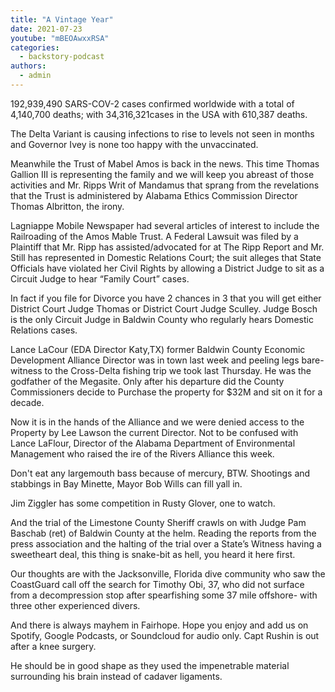 ```yaml
---
title: "A Vintage Year"
date: 2021-07-23
youtube: "mBEOAwxxRSA"
categories: 
  - backstory-podcast
authors: 
  - admin
---
```



192,939,490 SARS-COV-2 cases confirmed worldwide with a total of 4,140,700 deaths; with 34,316,321cases in the USA with 610,387 deaths.

The Delta Variant is causing infections to rise to levels not seen in months and Governor Ivey is none too happy with the unvaccinated.

Meanwhile the Trust of Mabel Amos is back in the news. This time Thomas Gallion III is representing the family and we will keep you abreast of those activities and Mr. Ripps Writ of Mandamus that sprang from the revelations that the Trust is administered by Alabama Ethics Commission Director Thomas Albritton, the irony.

Lagniappe Mobile Newspaper had several articles of interest to include the Railroading of the Amos Mable Trust. A Federal Lawsuit was filed by a Plaintiff that Mr. Ripp has assisted/advocated for at The Ripp Report and Mr. Still has represented in Domestic Relations Court; the suit alleges that State Officials have violated her Civil Rights by allowing a District Judge to sit as a Circuit Judge to hear “Family Court” cases.

In fact if you file for Divorce you have 2 chances in 3 that you will get either District Court Judge Thomas or District Court Judge Sculley. Judge Bosch is the only Circuit Judge in Baldwin County who regularly hears Domestic Relations cases.

Lance LaCour (EDA Director Katy,TX) former Baldwin County Economic Development Alliance Director was in town last week and peeling legs bare-witness to the Cross-Delta fishing trip we took last Thursday. He was the godfather of the Megasite. Only after his departure did the County Commissioners decide to Purchase the property for $32M and sit on it for a decade.

Now it is in the hands of the Alliance and we were denied access to the Property by Lee Lawson the current Director. Not to be confused with Lance LaFlour, Director of the Alabama Department of Environmental Management who raised the ire of the Rivers Alliance this week.

Don't eat any largemouth bass because of mercury, BTW. Shootings and stabbings in Bay Minette, Mayor Bob Wills can fill yall in.

Jim Ziggler has some competition in Rusty Glover, one to watch.

And the trial of the Limestone County Sheriff crawls on with Judge Pam Baschab (ret) of Baldwin County at the helm. Reading the reports from the press association and the halting of the trial over a State’s Witness having a sweetheart deal, this thing is snake-bit as hell, you heard it here first.

Our thoughts are with the Jacksonville, Florida dive community who saw the CoastGuard call off the search for Timothy Obi, 37, who did not surface from a decompression stop after spearfishing some 37 mile offshore- with three other experienced divers.

And there is always mayhem in Fairhope. Hope you enjoy and add us on Spotify, Google Podcasts, or Soundcloud for audio only. Capt Rushin is out after a knee surgery.

He should be in good shape as they used the impenetrable material surrounding his brain instead of cadaver ligaments.
